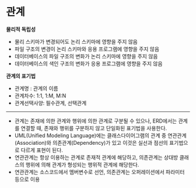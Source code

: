 # 관계

**물리적 독립성**
* 물리 스키마가 변경되어도 논리 스키마에 영향을 주지 않음
* 파일 구조의 변경이 논리 스키마와 응용 프로그램에 영향을 주지 않음
* 데이터베이스의 파일 구조의 변화가 논리 스키마에 영향을 주지 않음
* 데이터베이스의 색인 구조의 변화가 응용 프로그램에 영향을 주지 않음


**관계의 표기법**
* 관계명 : 관계의 이름
* 관계차수: 1:1, 1:M, M:N
* 관계선택사양: 필수관계, 선택관계

---
* 관계는 존재에 의한 관계와 행위에 의한 관계로 구분될 수 있으나, ERD에서는 관계를 연결할 때, 존재와 행위를 구분하지 않고 단일화된 표기법을 사용한다.
* UML(Unified Modeling Language)에는 클래스다이어그램의 관계 중 연관관계(Association)와 의존관계(Dependency)가 있고 이것은 실선과 점선의 표기법으로 다르게 표현이 된다.
* 연관관계는 항상 이용하는 관계로 존재적 관계에 해당하고, 의존관계는 상대방 클래스의 행위에 의해 관계가 형성되는 행위적 관계에 해당한다.
* 연관관계는 소스코드에서 멤버변수로 선언, 의존관계는 오퍼레이션에서 파라미터 등으로 이용
